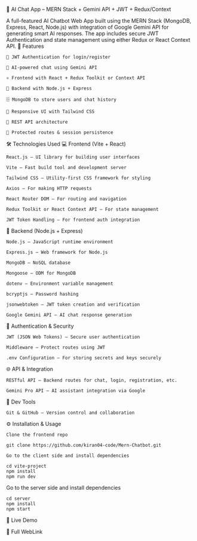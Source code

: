 💬 AI Chat App – MERN Stack + Gemini API + JWT + Redux/Context

A full-featured AI Chatbot Web App built using the MERN Stack (MongoDB, Express, React, Node.js) with integration of Google Gemini API for generating smart AI responses. The app includes secure JWT Authentication and state management using either Redux or React Context API.
🌟 Features

    🔐 JWT Authentication for login/register

    🧠 AI-powered chat using Gemini API

    ⚛️ Frontend with React + Redux Toolkit or Context API

    🚀 Backend with Node.js + Express

    🗄️ MongoDB to store users and chat history

    🎨 Responsive UI with Tailwind CSS

    📡 REST API architecture

    🔄 Protected routes & session persistence

🛠️ Technologies Used
💻 Frontend (Vite + React)

    React.js – UI library for building user interfaces

    Vite – Fast build tool and development server

    Tailwind CSS – Utility-first CSS framework for styling

    Axios – For making HTTP requests

    React Router DOM – For routing and navigation

    Redux Toolkit or React Context API – For state management

    JWT Token Handling – For frontend auth integration

🔧 Backend (Node.js + Express)

    Node.js – JavaScript runtime environment

    Express.js – Web framework for Node.js

    MongoDB – NoSQL database

    Mongoose – ODM for MongoDB

    dotenv – Environment variable management

    bcryptjs – Password hashing

    jsonwebtoken – JWT token creation and verification

    Google Gemini API – AI chat response generation

🔐 Authentication & Security

    JWT (JSON Web Tokens) – Secure user authentication

    Middleware – Protect routes using JWT

    .env Configuration – For storing secrets and keys securely

🌐 API & Integration

    RESTful API – Backend routes for chat, login, registration, etc.

    Gemini Pro API – AI assistant integration via Google

🧪 Dev Tools

    Git & GitHub – Version control and collaboration

⚙️ Installation & Usage

    Clone the frontend repo

    git clone https://github.com/kiran04-code/Mern-Chatbot.git

    Go to the client side and install dependencies

    cd vite-project
    npm install
    npm run dev

Go to the server side and install dependencies

    cd server
    npm install
    npm start

🚀 Live Demo

🔗 Full WebLink
    
 

